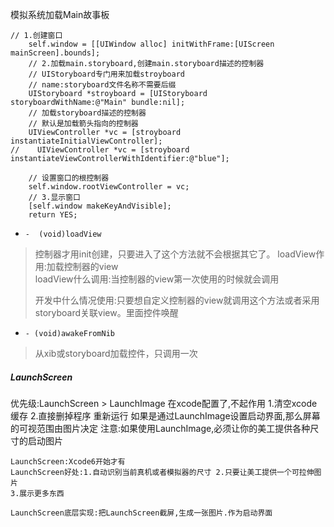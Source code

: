 模拟系统加载Main故事板

```
// 1.创建窗口
    self.window = [[UIWindow alloc] initWithFrame:[UIScreen mainScreen].bounds];
    // 2.加载main.storyboard,创建main.storyboard描述的控制器
    // UIStoryboard专门用来加载stroyboard
    // name:storyboard文件名称不需要后缀
    UIStoryboard *stroyboard = [UIStoryboard storyboardWithName:@"Main" bundle:nil];
    // 加载storyboard描述的控制器
    // 默认是加载箭头指向的控制器
    UIViewController *vc = [stroyboard instantiateInitialViewController];
//    UIViewController *vc = [stroyboard instantiateViewControllerWithIdentifier:@"blue"];

    // 设置窗口的根控制器
    self.window.rootViewController = vc;
    // 3.显示窗口
    [self.window makeKeyAndVisible];
    return YES;
```

* `-  (void)loadView`
> 控制器才用init创建，只要进入了这个方法就不会根据其它了。
> loadView作用:加载控制器的view  
>  loadView什么调用:当控制器的view第一次使用的时候就会调用
>
> 开发中什么情况使用:只要想自定义控制器的view就调用这个方法或者采用storyboard关联view。里面控件唤醒

* `- (void)awakeFromNib`

> 从xib或storyboard加载控件，只调用一次

#####  LaunchScreen
优先级:LaunchScreen > LaunchImage
    在xcode配置了,不起作用 1.清空xcode缓存 2.直接删掉程序 重新运行
    如果是通过LaunchImage设置启动界面,那么屏幕的可视范围由图片决定
    注意:如果使用LaunchImage,必须让你的美工提供各种尺寸的启动图片
    
    LaunchScreen:Xcode6开始才有
    LaunchScreen好处:1.自动识别当前真机或者模拟器的尺寸 2.只要让美工提供一个可拉伸图片
    3.展示更多东西
 
    LaunchScreen底层实现:把LaunchScreen截屏,生成一张图片.作为启动界面

